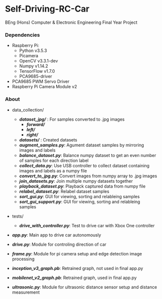 # Self-Driving-RC-Car
BEng (Hons) Computer & Electronic Engineering Final Year Project


### Dependencies
* Raspberry Pi:
  - Python v3.5.3
  - Picamera
  - OpenCV v3.3.1-dev
  - Numpy v1.14.2
  - TensorFlow v1.7.0
  - PCA9685-driver
* PCA9685 PWM Servo Driver
* Raspberry Pi Camera Module v2


### About
- data_collection/
  - ***dataset_jpg/*** : For samples converted to .jpg images
      - ***forward/***
      - ***left/***
      - ***right/***
  - ***datasets/*** : Created datasets
  -	***augment_samples.py***: Agument dataset samples by mirroring images and labels
  -	***balance_dataset.py***: Balance numpy dataset to get an even number of samples for each direction label
  -	***collect_data.py***: Use USB controller to collect dataset containing images and labels as a numpy file
  -	***convert_to_jpg.py***: Convert images from numpy array to .jpg images
  -	***join_datasets.py***: Join multiple numpy datasets together
  -	***playback_dataset.py***: Playback captured data from numpy file
  -	***relabel_dataset.py***: Relabel dataset samples
  -	***sort_gui.py***: GUI for viewing, sorting and relableing samples
  -	***sort_gui_support.py***:  GUI for viewing, sorting and relableing samples

- tests/
  -	***drive_with_controller.py***: Test to drive car with Xbox One controller

-	***app.py***: Main app to drive car autonomously
-	***drive.py***: Module for controling direction of car
- ***frame.py***: Module for pi camera setup and edge detection image processing
- ***inception_v3_graph.pb***: Retrained graph, not used in final app.py
- ***mobilenet_v2_graph.pb***: Retrained graph, used in final app.py
-	***ultrasonic.py***: Module for ultrasonic distance sensor setup and distance measurement
